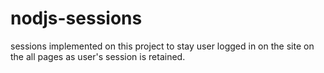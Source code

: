 # nodjs-sessions

sessions implemented on this project to stay user logged in on the 
site on the all pages as user's session is retained.
